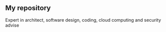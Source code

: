 ## My repository

Expert in architect, software design, coding, cloud computing and security advise
